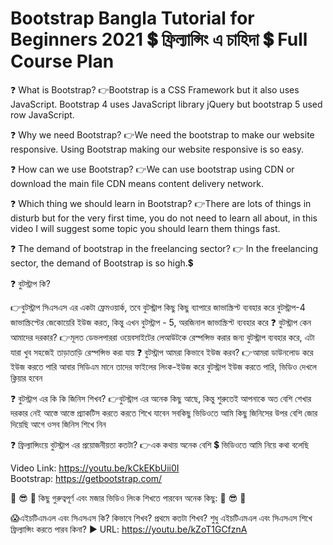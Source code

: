 # Bootstrap Bangla Tutorial for Beginners 2021 💲 ফ্রিল্যান্সিং এ চাহিদা 💲 Full Course Plan

❓ What is Bootstrap?
👉Bootstrap is a CSS Framework but it also uses JavaScript. Bootstrap 4 uses JavaScript library jQuery but bootstrap 5 used row JavaScript.

❓ Why we need Bootstrap?
👉We need the bootstrap to make our website responsive. Using Bootstrap making our website responsive is so easy.

❓ How can we use Bootstrap?
👉We can use bootstrap using CDN or download the main file CDN means content delivery network.

❓ Which thing we should learn in Bootstrap?
👉There are lots of things in disturb but for the very first time, you do not need to learn all about,  in this video I will suggest some topic you should learn them things fast.

❓ The demand of bootstrap in the freelancing sector?
👉 In the freelancing sector, the demand of Bootstrap is so high.💲 



❓ বুটস্ট্রাপ কি?

👉বুটস্ট্রাপ  সিএসএস এর একটা ফ্রেমওয়ার্ক, তবে বুটস্ট্রাপ কিছু কিছু ব্যাপারে জাভাস্ক্রিপ্ট ব্যবহার করে বুটস্ট্রাপ-4 জাভাস্ক্রিপ্টের জেকোয়েরি  ইউজ করত,  কিন্তু এখন বুটস্ট্রাপ - 5,  অরজিনাল জাভাস্ক্রিপ্ট ব্যবহার করে
❓ বুটস্ট্রাপ কেন আমাদের দরকার?
👉মূলত ডেভলপাররা ওয়েবসাইটের লেআউটকে রেস্পন্সিভ করার জন্য বুটস্ট্রাপ ব্যবহার করে, এটা যারা খুব সহজেই তাড়াতাড়ি রেস্পন্সিভ করা যায়
❓ বুটস্ট্রাপ আমরা কিভাবে ইউজ করব?
👉আমরা ডাউনলোড করে ইউজ করতে পারি আবার সিডিএম মানে  তাদের ফাইলের লিংক-ইউজ করে বুটস্ট্রাপ   ইউজ করতে পারি,  ভিডিও দেখলে ক্লিয়ার হবেন

❓ বুটস্ট্রাপ এর কি কি জিনিস শিখব?
👉বুটস্ট্রাপ এর অনেক কিছু আছে,  কিন্তু শুরুতেই আপনাকে অত বেশি শেখার দরকার নেই আস্তে আস্তে প্র্যাকটিস করতে করতে শিখে যাবেন সবকিছু ভিডিওতে আমি কিছু জিনিসের উপর বেশি জোর দিয়েছি আগে ওসব জিনিস শিখে নিন

❓ ফ্রিল্যান্সিংয়ে বুটস্ট্রাপ এর প্রয়োজনীয়তা  কতটা?
👉এক কথায় অনেক বেশি 💲 ভিডিওতে আমি নিয়ে কথা বলেছি 


Video Link:     https://youtu.be/kCkEKbUii0I <br>
Bootstrap:       https://getbootstrap.com/


🤑 😎 🤗 কিছু গুরুত্বপূর্ণ এবং মজার ভিডিও লিংক শিখতে পারবেন অনেক কিছু: 🤑 😎 🤗 

😱এইচটিএমএল এবং সিএসএস কি?  কিভাবে শিখব?  প্রথমে কতটা শিখব?  শুধু এইচটিএমএল এবং সিএসএস শিখে ফ্রিল্যান্সিং করতে পারব কিনা?
▶️ URL: https://youtu.be/kZoT1GCfznA
